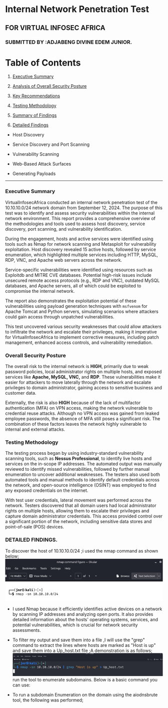 # Internal Network Penetration Test

## FOR VIRTUAL INFOSEC AFRICA

### SUBMITTED BY :ADJABENG DIVINE EDEM JUNIOR.

#

# Table of Contents

1. [Executive Summary]()
  
2. [Analysis of Overall Security Posture]()
  
3. [Key Recommendations]()
  
4. [Testing Methodology]()
  
5. [Summary of Findings]()
  
6. [Detailed Findings]()
  
  * Host Discovery
    
  * Service Discovery and Port Scanning
    
  * Vulnerability Scanning
    
  * Web-Based Attack Surfaces
    
  * Generating Payloads
    

---

### Executive Summary

VirtualInfosecAfrica conducted an internal network penetration test of the 10.10.10.0/24 network domain from September 12, 2024. The purpose of this test was to identify and assess security vulnerabilities within the internal network environment. This report provides a comprehensive overview of the methodologies and tools used to assess host discovery, service discovery, port scanning, and vulnerability identification.

During the engagement, hosts and active services were identified using tools such as Nmap for network scanning and Metasploit for vulnerability exploitation. Host discovery revealed 15 active hosts, followed by service enumeration, which highlighted multiple services including HTTP, MySQL, RDP, VNC, and Apache web servers across the network.

Service-specific vulnerabilities were identified using resources such as Exploitdb and MITRE CVE databases. Potential high-risk issues include unsecured remote access protocols (e.g., RDP and VNC), outdated MySQL databases, and Apache servers, all of which could be exploited to compromise the internal network.

The report also demonstrates the exploitation potential of these vulnerabilities using payload generation techniques with `msfvenom` for Apache Tomcat and Python servers, simulating scenarios where attackers could gain access through unpatched vulnerabilities.

This test uncovered various security weaknesses that could allow attackers to infiltrate the network and escalate their privileges, making it imperative for VirtualInfosecAfrica to implement corrective measures, including patch management, enhanced access controls, and vulnerability remediation.

### Overall Security Posture

The overall risk to the internal network is **HIGH**, primarily due to weak password policies, local administrator rights on multiple hosts, and exposed services like **Apache, MySQL, VNC,** and **RDP**. These vulnerabilities make it easier for attackers to move laterally through the network and escalate privileges to domain administrator, gaining access to sensitive business and customer data.

Externally, the risk is also **HIGH** because of the lack of multifactor authentication (MFA) on VPN access, making the network vulnerable to credential reuse attacks. Although no VPN access was gained from leaked employee passwords, the absence of MFA still poses a significant risk. The combination of these factors leaves the network highly vulnerable to internal and external attacks.

### Testing Methodology

The testing process began by using industry-standard vulnerability scanning tools, such as **Nessus Professional**, to identify live hosts and services on the in-scope IP addresses. The automated output was manually reviewed to identify missed vulnerabilities, followed by further manual enumeration to uncover additional weaknesses. The testers also used both automated tools and manual methods to identify default credentials across the network, and open-source intelligence (OSINT) was employed to find any exposed credentials on the internet.

With test user credentials, lateral movement was performed across the network. Testers discovered that all domain users had local administrator rights on multiple hosts, allowing them to escalate their privileges and capture domain administrator credentials. This access provided control over a significant portion of the network, including sensitive data stores and point-of-sale (POS) devices.

### DETAILED FINDINGS.
To discover the host of 10.10.10.0/24 ;i used the nmap command as shown below;
![Project Screenshot](images/Screenshot1.png)

* I used Nmap because it efficiently identifies active devices on a network by scanning IP addresses and analyzing open ports. It also provides detailed information about the hosts' operating systems, services, and potential vulnerabilities, which is crucial for network security assessments.

* To filter my output and save them into a file ,I will use the "grep" command to extract the lines where hosts are marked as "Host is up" and save them into a Up_host.txt file ;A demonstration is as follows;
![Project Screenshot](images/Screenshot2.png)run the tool to enumerate subdomains. Below is a basic command you can use:

* To run a subdomain Enumeration on the domain using the aiodnsbrute tool, the following was performed;



